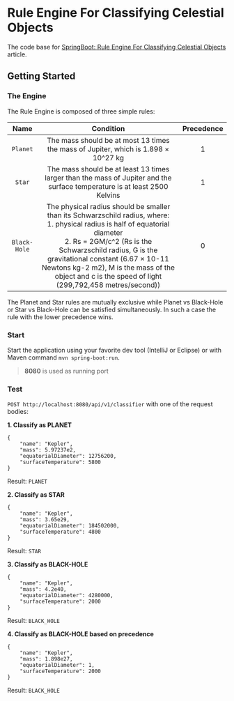 # Rule Engine For Classifying Celestial Objects

The code base for [SpringBoot: Rule Engine For Classifying Celestial Objects]() article.

## Getting Started

### The Engine

The Rule Engine is composed of three simple rules:

| Name  | Condition | Precedence |
| :---: | :---: | :---: |
| `Planet`  | The mass should be at most 13 times the mass of Jupiter, which is 1.898 × 10^27 kg  |  1  |
| `Star`  | The mass should be at least 13 times larger than the mass of Jupiter and the surface temperature is at least 2500 Kelvins  |  1  |
| `Black-Hole`  | The physical radius should be smaller than its Schwarzschild radius, where: <br/> 1. physical radius is half of equatorial diameter <br/> 2. Rs = 2GM/c^2 (Rs is the Schwarzschild radius, G is the gravitational constant (6.67 × 10-11 Newtons kg-2 m2), M is the mass of the object and c is the speed of light (299,792,458 metres/second))  |  0  |

The Planet and Star rules are mutually exclusive while Planet vs Black-Hole or Star vs Black-Hole can be satisfied
simultaneously. In such a case the rule with the lower precedence wins.

### Start

Start the application using your favorite dev tool (IntelliJ or Eclipse) or with Maven command ``mvn spring-boot:run``.

> **8080** is used as running port

### Test

``POST http://localhost:8080/api/v1/classifier`` with one of the request bodies:

**1. Classify as PLANET**

```
{
    "name": "Kepler",
    "mass": 5.97237e2,
    "equatorialDiameter": 12756200,
    "surfaceTemperature": 5800
}
```

Result: `PLANET`

**2. Classify as STAR**

```
{
    "name": "Kepler",
    "mass": 3.65e29,
    "equatorialDiameter": 184502000,
    "surfaceTemperature": 4800
}
```

Result: `STAR`

**3. Classify as BLACK-HOLE**

```
{
    "name": "Kepler",
    "mass": 4.2e40,
    "equatorialDiameter": 4280000,
    "surfaceTemperature": 2000
}
```

Result: `BLACK_HOLE`

**4. Classify as BLACK-HOLE based on precedence**

```
{
    "name": "Kepler",
    "mass": 1.898e27,
    "equatorialDiameter": 1,
    "surfaceTemperature": 2000
}
```

Result: `BLACK_HOLE`



